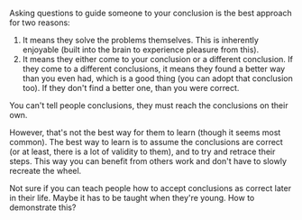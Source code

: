 

Asking questions to guide someone to your conclusion is the best approach for two reasons:

1. It means they solve the problems themselves. This is inherently enjoyable (built into the brain to experience pleasure from this).
2. It means they either come to your conclusion or a different conclusion. If they come to a different conclusions, it means they found a better way than you even had, which is a good thing (you can adopt that conclusion too). If they don't find a better one, than you were correct.

You can't tell people conclusions, they must reach the conclusions on their own.

However, that's not the best way for them to learn (though it seems most common). The best way to learn is to assume the conclusions are correct (or at least, there is a lot of validity to them), and to try and retrace their steps. This way you can benefit from others work and don't have to slowly recreate the wheel.

Not sure if you can teach people how to accept conclusions as correct later in their life. Maybe it has to be taught when they're young. How to demonstrate this?
